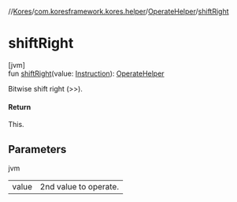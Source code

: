 //[Kores](../../../index.md)/[com.koresframework.kores.helper](../index.md)/[OperateHelper](index.md)/[shiftRight](shift-right.md)

# shiftRight

[jvm]\
fun [shiftRight](shift-right.md)(value: [Instruction](../../com.koresframework.kores/-instruction/index.md)): [OperateHelper](index.md)

Bitwise shift right (>>).

#### Return

This.

## Parameters

jvm

| | |
|---|---|
| value | 2nd value to operate. |
